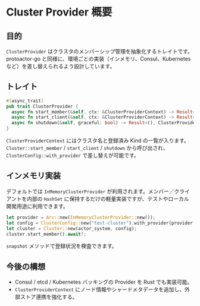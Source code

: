 # Cluster Provider 概要

## 目的
`ClusterProvider` はクラスタのメンバーシップ管理を抽象化するトレイトです。protoactor-go と同様に、環境ごとの実装（インメモリ、Consul、Kubernetes など）を差し替えられるよう設計しています。

## トレイト
```rust
#[async_trait]
pub trait ClusterProvider {
  async fn start_member(&self, ctx: &ClusterProviderContext) -> Result<(), ClusterProviderError>;
  async fn start_client(&self, ctx: &ClusterProviderContext) -> Result<(), ClusterProviderError>;
  async fn shutdown(&self, graceful: bool) -> Result<(), ClusterProviderError>;
}
```

`ClusterProviderContext` にはクラスタ名と登録済み Kind の一覧が入ります。`Cluster::start_member` / `start_client` / `shutdown` から呼び出され、`ClusterConfig::with_provider` で差し替えが可能です。

## インメモリ実装
デフォルトでは `InMemoryClusterProvider` が利用されます。メンバー／クライアントを内部の `HashSet` に保持するだけの軽量実装ですが、テストやローカル開発用途に利用できます。

```rust
let provider = Arc::new(InMemoryClusterProvider::new());
let config = ClusterConfig::new("test-cluster").with_provider(provider.clone());
let cluster = Cluster::new(actor_system, config);
cluster.start_member().await?;
```

`snapshot` メソッドで登録状況を検査できます。

## 今後の構想
- Consul / etcd / Kubernetes バッキングの Provider を Rust でも実装可能。
- `ClusterProviderContext` にノード情報やシャードメタデータを追加し、外部ストア連携を強化する。
